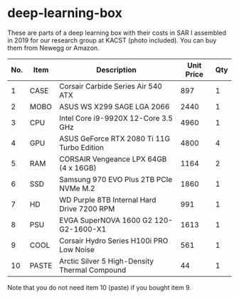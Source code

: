 # deep-learning-box

These are parts of a deep learning box with their costs in SAR I assembled in 2019 for our research group at KACST (photo included). You can buy them from Newegg or Amazon.

No. | Item | Description                         | Unit Price | Qty
--- | ---  | --- | --- | ---
1   | CASE | Corsair Carbide Series Air 540 ATX  | 897     | 1
2   | MOBO | ASUS WS X299 SAGE LGA 2066          | 2440       | 1
3   | CPU  | Intel Core i9-9920X 12-Core 3.5 GHz | 4960       | 1
4   | GPU  | ASUS GeForce RTX 2080 Ti 11G Turbo Edition | 4800 | 4
5   | RAM  | CORSAIR Vengeance LPX 64GB (4 x 16GB) | 1164 | 2
6   | SSD  | Samsung 970 EVO Plus 2TB PCIe NVMe M.2 | 1860 | 1
7   | HD   | WD Purple 8TB Internal Hard Drive 7200 RPM | 991 | 1
8   | PSU  | EVGA SuperNOVA 1600 G2 120-G2-1600-X1 | 1613 | 1
9   | COOL | Corsair Hydro Series H100i PRO Low Noise | 561 | 1
10  | PASTE | Arctic Silver 5 High-Density Thermal Compound | 44 | 1

Note that you do not need item 10 (paste) if you bought item 9.
